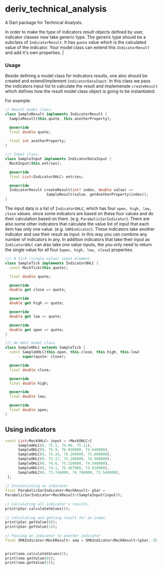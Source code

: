 # deriv_technical_analysis

A Dart package for Technical Analysis. 

In order to make the type of indicators result objects defined by user, indicator classes now take generic type. The generic type should be a subclass of `IndicatorResult`. It has `quote` value which is the calculated value of the indicator. Your model class can extend this `IndicatorResult` and add it's own properties.          |

### Usage

Beside defining a model class for indicators results, one also should be created and extend/implement `IndicatorDataInput`. In this class we pass the indicators input list to calculate the result and implemenate `createResult` which defines how the result model class object is going to be instantiated.

For example:


```dart
// Result model class.
class SampleResult implements IndicatorResult {
  SampleResult(this.quote, this.anotherProperty);

  @override
  final double quote;
  
  final int anotherProperty;
}

/// Input class.
class SampleInput implements IndicatorDataInput {
  MockInput(this.entries);

  @override
  final List<IndicatorOHLC> entries;

  @override
  IndicatorResult createResult(int? index, double value) => 
                   SampleResult(value, getAnotherProperty(index));
}

```


The input data is a list of `IndicatorOHLC`, which has four `open, high, low, close` values. since some indcators are based on these four values and do their calculation based on them. (e.g. `ParabolicSarIndicator`). 
There are also some other indicators that calculate the value list of input that each item has only one value. (e.g. `SAMIndicator`). These indicators take another indicator and use their result as input. in this way you can combine any number of indicators in any.
In addition indicators that take their input as `IndicatorOHLC` can also take one value inputs, the you only need to return the single value for all four (`open, high, low, close`) properties.

```Dart
/// A Tick (single value) input element.
class SampleTick implements IndicatorOHLC {
  const MockTick(this.quote);

  final double quote;

  @override
  double get close => quote;

  @override
  double get high => quote;

  @override
  double get low => quote;

  @override
  double get open => quote;
}

/// An OHLC model class
class SampleOHLC extends SampleTick {
  const SampleOHLC(this.open, this.close, this.high, this.low)
      : super(quote: close);

  @override
  final double close;

  @override
  final double high;

  @override
  final double low;

  @override
  final double open;
}
```

## Using indicators

```Dart
const List<MockOHLC> input = <MockOHLC>[
      SampleOHLC(0, 75.1, 74.06, 75.11),
      SampleOHLC(0, 75.9, 76.030000, 74.640000),
      SampleOHLC(0, 75.24, 76.269900, 75.060000),
      SampleOHLC(0, 75.17, 75.280000, 74.500000),
      SampleOHLC(0, 74.6, 75.310000, 74.540000),
      SampleOHLC(0, 74.1, 75.467000, 74.010000),
      SampleOHLC(0, 73.740000, 74.700000, 73.546000),
 ];
    
// Instantiating an indicator
final ParabolicSarIndicator<MockResult> pSar =
ParabolicSarIndicator<MockResult>(SampleInput(input));
        
// Calculating all indicator's results.    
print(pSar.calculateValues());
        
// Calculating and getting result for an index.    
print(pSar.getValue(0));
print(pSar.getValue(1));
    
// Passing an indicator to another indicator
final SMAIndicator<MockResult> sma = SMAIndicator<MockResult>(pSar, 3);
    

print(sma.calculateValues());        
print(sma.getValue(0));
print(sma.getValue(1));
```
